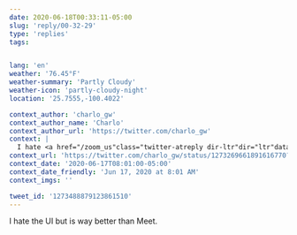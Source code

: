 ```yaml
---
date: 2020-06-18T00:33:11-05:00
slug: 'reply/00-32-29'
type: 'replies'
tags:


lang: 'en'
weather: '76.45°F'
weather-summary: 'Partly Cloudy'
weather-icon: 'partly-cloudy-night'
location: '25.7555,-100.4022'

context_author: 'charlo_gw'
context_author_name: 'Charlo'
context_author_url: 'https://twitter.com/charlo_gw'
context: |
  I hate <a href="/zoom_us"class="twitter-atreply dir-ltr"dir="ltr"data-mentioned-user-id="522701657"data-screenname="zoom_us">@zoom_us</a> with all my guts. Ahhhhhhhhh
context_url: 'https://twitter.com/charlo_gw/status/1273269661891616770?s=12'
context_date: '2020-06-17T08:01:00-05:00'
context_date_friendly: 'Jun 17, 2020 at 8:01 AM'
context_imgs: ''

tweet_id: '1273488879123861510'
---
```

I hate the UI but is way better than Meet.
